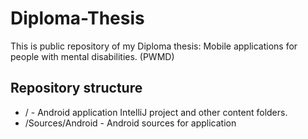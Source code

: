 Diploma-Thesis
==============

This is public repository of my Diploma thesis: Mobile applications for people with mental disabilities. (PWMD)

Repository structure
--------------------
* / - Android application IntelliJ project and other content folders.
* /Sources/Android - Android sources for application

